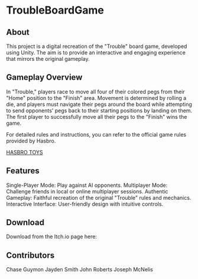 # TroubleBoardGame

## About
This project is a digital recreation of the "Trouble" board game, developed using Unity. The aim is to provide an interactive and engaging experience that mirrors the original gameplay.

## Gameplay Overview
In "Trouble," players race to move all four of their colored pegs from their "Home" position to the "Finish" area. Movement is determined by rolling a die, and players must navigate their pegs around the board while attempting to send opponents' pegs back to their starting positions by landing on them. The first player to successfully move all their pegs to the "Finish" wins the game.

For detailed rules and instructions, you can refer to the official game rules provided by Hasbro.

[HASBRO TOYS](https://www.hasbro.com/common/instruct/trouble.pdf)

## Features
Single-Player Mode: Play against AI opponents.
Multiplayer Mode: Challenge friends in local or online multiplayer sessions.
Authentic Gameplay: Faithful recreation of the original "Trouble" rules and mechanics.
Interactive Interface: User-friendly design with intuitive controls.

## Download
Download from the Itch.io page here: 

## Contributors
Chase Guymon
Jayden Smith
John Roberts
Joseph McNelis
